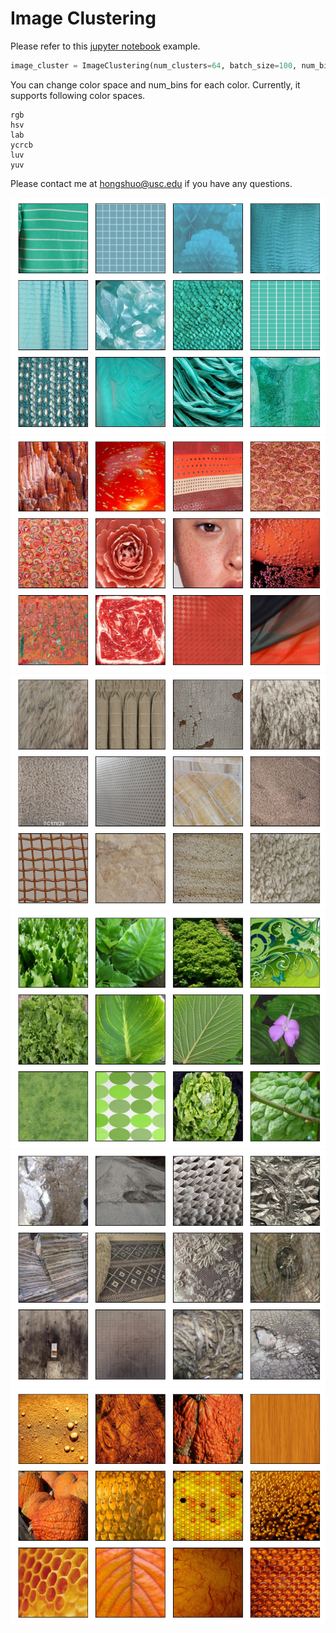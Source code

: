 # Image Clustering

Please refer to this [jupyter notebook](image_clustering.ipynb) example.

```python
image_cluster = ImageClustering(num_clusters=64, batch_size=100, num_bins=[12,4,4], color_space="hsv", random_state=0, num_workers=32)
```

You can change color space and num_bins for each color.
Currently, it supports following color spaces.
```
rgb
hsv
lab
ycrcb
luv
yuv
```
Please contact me at hongshuo@usc.edu if you have any questions.

![](img/cluster_14.png)
![](img/cluster_32.png)
![](img/cluster_8.png)
![](img/cluster_55.png)
![](img/cluster_56.png)
![](img/cluster_35.png)


